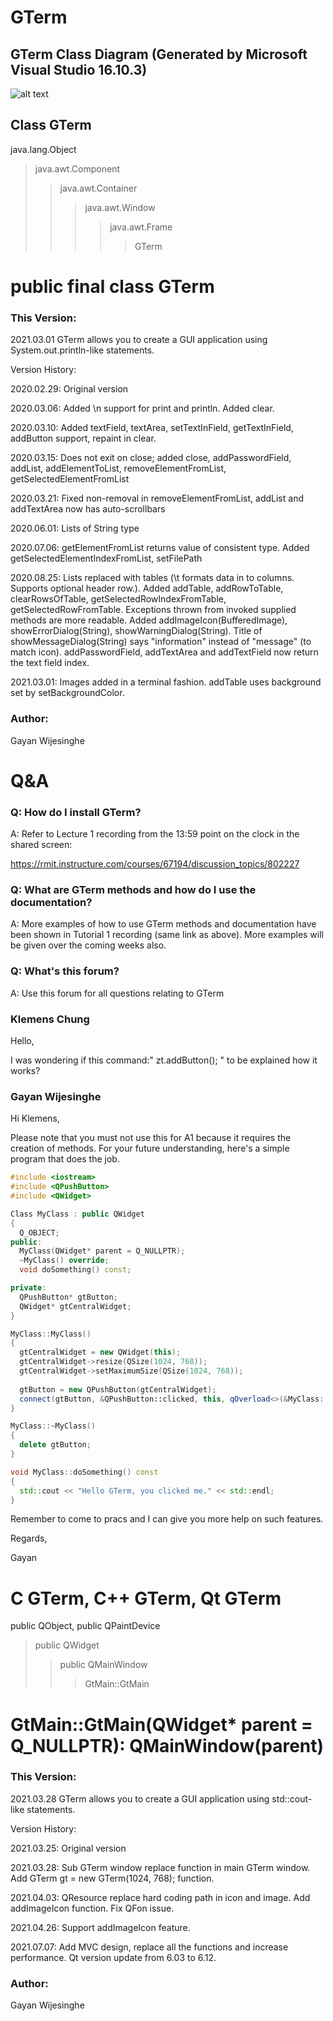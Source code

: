# GTerm

## GTerm Class Diagram (Generated by Microsoft Visual Studio 16.10.3)

![alt text](https://github.com/kkskzz/GTerm/blob/main/src/GTClassDiagram.png)

## Class GTerm

java.lang.Object  
>java.awt.Component  
>>java.awt.Container  
>>>java.awt.Window  
>>>>java.awt.Frame  
>>>>>GTerm  

# public final class GTerm

### This Version:

2021.03.01
GTerm allows you to create a GUI application using System.out.println-like statements.

Version History:

2020.02.29: Original version

2020.03.06: Added \n support for print and println. Added clear.

2020.03.10: Added textField, textArea, setTextInField, getTextInField, addButton support, repaint in clear.

2020.03.15: Does not exit on close; added close, addPasswordField, addList, addElementToList, removeElementFromList, getSelectedElementFromList

2020.03.21: Fixed non-removal in removeElementFromList, addList and addTextArea now has auto-scrollbars

2020.06.01: Lists of String type

2020.07.06: getElementFromList returns value of consistent type. Added getSelectedElementIndexFromList, setFilePath

2020.08.25: Lists replaced with tables (\t formats data in to columns. Supports optional header row.). Added addTable, addRowToTable, clearRowsOfTable, getSelectedRowIndexFromTable, getSelectedRowFromTable. Exceptions thrown from invoked supplied methods are more readable. Added addImageIcon(BufferedImage), showErrorDialog(String), showWarningDialog(String). Title of showMessageDialog(String) says "information" instead of "message" (to match icon). addPasswordField, addTextArea and addTextField now return the text field index.

2021.03.01: Images added in a terminal fashion. addTable uses background set by setBackgroundColor.

### Author:
Gayan Wijesinghe

# Q&A

### Q: How do I install GTerm?

A: Refer to Lecture 1 recording from the 13:59 point on the clock in the shared screen:

https://rmit.instructure.com/courses/67194/discussion_topics/802227

 

###  Q: What are GTerm methods and how do I use the documentation?

A: More examples of how to use GTerm methods and documentation have been shown in Tutorial 1 recording (same link as above). More examples will be given over the coming weeks also.

 

###  Q: What's this forum?

A: Use this forum for all questions relating to GTerm

### Klemens Chung

Hello,

I was wondering if this command:" zt.addButton(); " to be explained how it works?

### Gayan Wijesinghe

Hi Klemens,

Please note that you must not use this for A1 because it requires the creation of methods. For your future understanding, here's a simple program that does the job.


```C++
#include <iostream>
#include <QPushButton>
#include <QWidget>

Class MyClass : public QWidget
{
  Q_OBJECT;
public:
  MyClass(QWidget* parent = Q_NULLPTR);
  ~MyClass() override;
  void doSomething() const;

private:
  QPushButton* gtButton;
  QWidget* gtCentralWidget;
}

MyClass::MyClass()
{
  gtCentralWidget = new QWidget(this);
  gtCentralWidget->resize(QSize(1024, 768));
  gtCentralWidget->setMaximumSize(QSize(1024, 768));
  
  gtButton = new QPushButton(gtCentralWidget);
  connect(gtButton, &QPushButton::clicked, this, qOverload<>(&MyClass::doSomething));
}

MyClass::~MyClass()
{
  delete gtButton;
}

void MyClass::doSomething() const
{
  std::cout << "Hello GTerm, you clicked me." << std::endl;
}
```

Remember to come to pracs and I can give you more help on such features.

Regards,

Gayan

# C GTerm, C++ GTerm, Qt GTerm

public QObject, public QPaintDevice
>public QWidget
>>public QMainWindow
>>>GtMain::GtMain

# GtMain::GtMain(QWidget* parent = Q_NULLPTR): QMainWindow(parent)

### This Version:

2021.03.28
GTerm allows you to create a GUI application using std::cout-like statements.

Version History:

2021.03.25: Original version

2021.03.28: Sub GTerm window replace function in main GTerm window. Add GTerm gt = new GTerm(1024, 768); function.

2021.04.03: QResource replace hard coding path in icon and image. Add addImageIcon function. Fix QFon issue.

2021.04.26: Support addImageIcon feature.

2021.07.07: Add MVC design, replace all the functions and increase performance. Qt version update from 6.03 to 6.12.

### Author:
Gayan Wijesinghe
